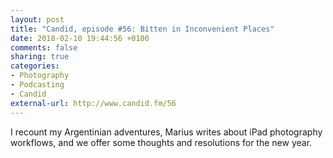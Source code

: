 ```yaml
---
layout: post
title: "Candid, episode #56: Bitten in Inconvenient Places"
date: 2018-02-10 19:44:56 +0100
comments: false
sharing: true
categories:
- Photography
- Podcasting
- Candid
external-url: http://www.candid.fm/56
---
```


I recount my Argentinian adventures, Marius writes about iPad photography workflows, and we offer some thoughts and resolutions for the new year.